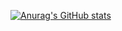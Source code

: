 [![Anurag's GitHub stats](https://github-readme-stats.vercel.app/api?username=CaptainTheoball)](https://github.com/anuraghazra/github-readme-stats)
